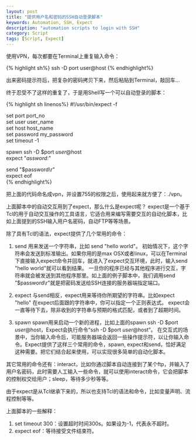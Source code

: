 ```yaml
---
layout: post
title: "提供用户名和密码的SSH自动登录脚本"
keywords: Automation, SSH, Expect
description: "automation scripts to login with SSH"
category: Script
tags: [Script, Expect]
---
```

使用VPN，每次都要在Terminal上重复输入命令：

{% highlight sh%}
ssh -D port user@host
{% endhighlight%}

出来密码提示符后，把复杂的密码拷贝下来，然后粘贴到Terminal，敲回车...
 
终于忍受不了这样的重复了，于是用Shell写一个可以自动登录的脚本：

{% highlight sh linenos%}
#!/usr/bin/expect -f  
  
set port port_no  
set user user_name  
set host host_name  
set password my_password  
set timeout -1  
  
spawn ssh -D $port $user@$host  
expect "*assword:*"  
  
send "$password\r"  
expect eof  
{% endhighlight%}

把上面的代码命名成vpn，并设置755的权限之后，使用起来就方便了：./vpn。
 
上面脚本中的自动交互用到了expect，那么什么是expect呢？
expect是一个基于Tcl的用于自动交互操作的工具语言，它适合用来编写需要交互的自动化脚本，比如上面提到的SSH输入用户名密码，自动FTP等等场景。
 
除了具有Tcl的语法，expect提供了几个常用的命令：
1. send
用来发送一个字符串，比如 send "hello world"。
初始情况下，这个字符串会发送到标准输出。如果你用的是max OSX或者linux，可以在Terminal下直接输入expect命令并回车，就进入了expect交互环境，此时，输入send "hello world"就可以看到结果。
一旦你的程序已经与其他程序进行交互，字符串就会被发送到其他程序那里。如上面的例子脚本中，我们调用send ”$password\r"就是把密码发送给SSH连接的服务器端指定端口。
 
2. expect
与send相反，expect用来等待你所期望的字符串。比如expect "hello"
在expect后面跟的字符串中，你可以指定一个正则表达式。
expect会一直等待下去，除非收到的字符串与预期的格式匹配，或者到了超期时间。
 
3. spawn
spawn用来启动一个新的进程，比如上面的spawn ssh -D $port $user@$host，Expect会执行命令“ssh -D $port $user@$host”。
在交互式的场景中，当你输入命令后，可能服务器端会返回一些操作提示符，以让你输入命令。Expect提供了这样三个常用的命令，spawn, expect和send，恰好满足这种需要。把它们结合起来使用，可以实现很多简单的自动化脚本。
 
其它常用的命令还有：interact，比如你通过脚本自动连接到了某个ftp，并输入了用户名密码，此时需要人工输入一些命令，就可以使用interact命令，它会把脚本的控制权交给用户；sleep，等待多少秒等等。
 
由于expect是从Tcl继承下来的，所以也支持Tcl的语法和命令，比如变量声明、流程控制等等。
 
上面脚本的一些解释：
1. set timeout 300：设置超时时间300s。如果设为-1，代表永不超时。
2. expect eof：等待接受文件结束符。